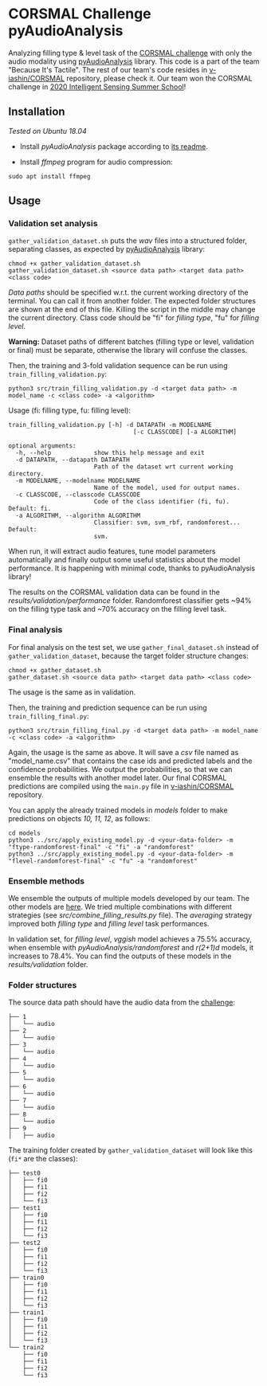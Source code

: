 # CORSMAL Challenge pyAudioAnalysis

Analyzing filling type & level task of the [CORSMAL challenge](http://corsmal.eecs.qmul.ac.uk/containers_manip.html) with only the audio modality using [pyAudioAnalysis](https://github.com/tyiannak/pyAudioAnalysis) library.
This code is a part of the team "Because It's Tactile".
The rest of our team's code resides in [v-iashin/CORSMAL](https://github.com/v-iashin/CORSMAL) repository, please check it. Our team won the CORSMAL challenge in [2020 Intelligent Sensing Summer School](http://cis.eecs.qmul.ac.uk/school2020.html)!

## Installation

_Tested on Ubuntu 18.04_

* Install _pyAudioAnalysis_ package according to [its readme](https://github.com/tyiannak/pyAudioAnalysis#installation).

* Install _ffmpeg_ program for audio compression:

```
sudo apt install ffmpeg
```

## Usage
### Validation set analysis

`gather_validation_dataset.sh` puts the _wav_ files into a structured folder, separating classes, as expected by [pyAudioAnalysis](https://github.com/tyiannak/pyAudioAnalysis) library:

```
chmod +x gather_validation_dataset.sh
gather_validation_dataset.sh <source data path> <target data path> <class code>
```

_Data paths_ should be specified w.r.t. the current working directory of the terminal. You can call it from another folder.
The expected folder structures are shown at the end of this file.
Killing the script in the middle may change the current directory. Class code should be "fi" for _filling type_, "fu" for _filling level_.

**Warning:** Dataset paths of different batches (filling type or level, validation or final) must be separate, otherwise the library will confuse the classes.

Then, the training and 3-fold validation sequence can be run using `train_filling_validation.py`:
```
python3 src/train_filling_validation.py -d <target data path> -m model_name -c <class code> -a <algorithm>
```
Usage (fi: filling type, fu: filling level):
```
train_filling_validation.py [-h] -d DATAPATH -m MODELNAME
                                   [-c CLASSCODE] [-a ALGORITHM]

optional arguments:
  -h, --help            show this help message and exit
  -d DATAPATH, --datapath DATAPATH
                        Path of the dataset wrt current working directory.
  -m MODELNAME, --modelname MODELNAME
                        Name of the model, used for output names.
  -c CLASSCODE, --classcode CLASSCODE
                        Code of the class identifier (fi, fu). Default: fi.
  -a ALGORITHM, --algorithm ALGORITHM
                        Classifier: svm, svm_rbf, randomforest... Default:
                        svm.
```

When run, it will extract audio features, tune model parameters automatically and finally output some useful statistics about the model performance.
It is happening with minimal code, thanks to pyAudioAnalysis library!

The results on the CORSMAL validation data can be found in the _results/validation/performance_ folder.
Randomforest classifier gets ~94% on the filling type task and ~70% accuracy on the filling level task.

### Final analysis

For final analysis on the test set, we use `gather_final_dataset.sh` instead of `gather_validation_dataset`, because the target folder structure changes:

```
chmod +x gather_dataset.sh
gather_dataset.sh <source data path> <target data path> <class code>
```
The usage is the same as in validation.

Then, the training and prediction sequence can be run using `train_filling_final.py`:
```
python3 src/train_filling_final.py -d <target data path> -m model_name -c <class code> -a <algorithm>
```

Again, the usage is the same as above. It will save a _csv_ file named as "model_name.csv" that contains the case ids and predicted labels and the confidence probabilities.
We output the probabilities, so that we can ensemble the results with another model later.
Our final CORSMAL predictions are compiled using the `main.py` file in [v-iashin/CORSMAL](https://github.com/v-iashin/CORSMAL) repository.

You can apply the already trained models in _models_ folder to make predictions on objects _10, 11, 12_, as follows:

```
cd models
python3 ../src/apply_existing_model.py -d <your-data-folder> -m "ftype-randomforest-final" -c "fi" -a "randomforest"
python3 ../src/apply_existing_model.py -d <your-data-folder> -m "flevel-randomforest-final" -c "fu" -a "randomforest"
```

### Ensemble methods

We ensemble the outputs of multiple models developed by our team. The other models are [here](https://github.com/v-iashin/CORSMAL).
We tried multiple combinations with different strategies (see *src/combine_filling_results.py* file).
The *averaging* strategy improved both *filling type* and *filling level* task performances.

In validation set, for *filling level*, *vggish* model achieves a 75.5% accuracy, when ensemble with *pyAudioAnalysis/randomforest* and *r(2+1)d* models, it increases to 78.4%. You can find the outputs of these models in the _results/validation_ folder.


### Folder structures

The source data path should have the audio data from the [challenge](http://corsmal.eecs.qmul.ac.uk/containers_manip.html):
```
├── 1
│   └── audio
├── 2
│   └── audio
├── 3
│   └── audio
├── 4
│   └── audio
├── 5
│   └── audio
├── 6
│   └── audio
├── 7
│   └── audio
├── 8
│   └── audio
├── 9
│   ├── audio

```

The training folder created by `gather_validation_dataset` will look like this (`fi*` are the classes):
```
├── test0
│   ├── fi0
│   ├── fi1
│   ├── fi2
│   └── fi3
├── test1
│   ├── fi0
│   ├── fi1
│   ├── fi2
│   └── fi3
├── test2
│   ├── fi0
│   ├── fi1
│   ├── fi2
│   └── fi3
├── train0
│   ├── fi0
│   ├── fi1
│   ├── fi2
│   └── fi3
├── train1
│   ├── fi0
│   ├── fi1
│   ├── fi2
│   └── fi3
└── train2
    ├── fi0
    ├── fi1
    ├── fi2
    └── fi3
```
